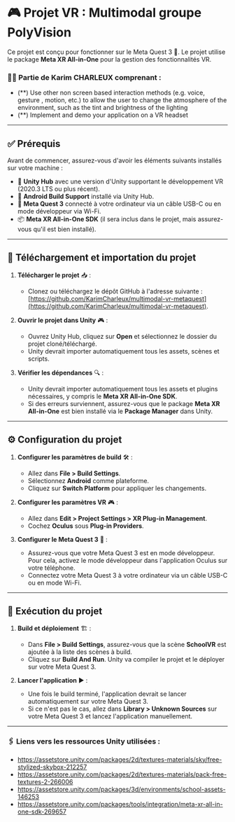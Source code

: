 # 🎮 Projet VR : Multimodal groupe PolyVision
Ce projet est conçu pour fonctionner sur le Meta Quest 3 🥽. Le projet utilise le package **Meta XR All-in-One** pour la gestion des fonctionnalités VR.

### 👨‍💻 Partie de Karim CHARLEUX comprenant :
- (**) Use other non screen based interaction methods (e.g. voice, gesture , motion, etc.) to allow the user to change the atmosphere of the environment, such as the tint and brightness of the lighting
- (**) Implement and demo your application on a VR headset

---

## ✅ Prérequis
Avant de commencer, assurez-vous d'avoir les éléments suivants installés sur votre machine :
- 🎯 **Unity Hub** avec une version d'Unity supportant le développement VR (2020.3 LTS ou plus récent).
- 📱 **Android Build Support** installé via Unity Hub.
- 🥽 **Meta Quest 3** connecté à votre ordinateur via un câble USB-C ou en mode développeur via Wi-Fi.
- 📦 **Meta XR All-in-One SDK** (il sera inclus dans le projet, mais assurez-vous qu'il est bien installé).

---

## 💾 Téléchargement et importation du projet
1. **Télécharger le projet** 📥 :
   - Clonez ou téléchargez le dépôt GitHub à l'adresse suivante : [https://github.com/KarimCharleux/multimodal-vr-metaquest](https://github.com/KarimCharleux/multimodal-vr-metaquest).

2. **Ouvrir le projet dans Unity** 🎮 :
   - Ouvrez Unity Hub, cliquez sur **Open** et sélectionnez le dossier du projet cloné/téléchargé.
   - Unity devrait importer automatiquement tous les assets, scènes et scripts.

3. **Vérifier les dépendances** 🔍 :
   - Unity devrait importer automatiquement tous les assets et plugins nécessaires, y compris le **Meta XR All-in-One SDK**.
   - Si des erreurs surviennent, assurez-vous que le package **Meta XR All-in-One** est bien installé via le **Package Manager** dans Unity.

---

## ⚙️ Configuration du projet
1. **Configurer les paramètres de build** 🛠️ :
   - Allez dans **File > Build Settings**.
   - Sélectionnez **Android** comme plateforme.
   - Cliquez sur **Switch Platform** pour appliquer les changements.

2. **Configurer les paramètres VR** 🎮 :
   - Allez dans **Edit > Project Settings > XR Plug-in Management**.
   - Cochez **Oculus** sous **Plug-in Providers**.

3. **Configurer le Meta Quest 3** 🔧 :
   - Assurez-vous que votre Meta Quest 3 est en mode développeur. Pour cela, activez le mode développeur dans l'application Oculus sur votre téléphone.
   - Connectez votre Meta Quest 3 à votre ordinateur via un câble USB-C ou en mode Wi-Fi.

---

## 🚀 Exécution du projet
1. **Build et déploiement** 🏗️ :
   - Dans **File > Build Settings**, assurez-vous que la scène **SchoolVR** est ajoutée à la liste des scènes à build.
   - Cliquez sur **Build And Run**. Unity va compiler le projet et le déployer sur votre Meta Quest 3.

2. **Lancer l'application** ▶️ :
   - Une fois le build terminé, l'application devrait se lancer automatiquement sur votre Meta Quest 3.
   - Si ce n'est pas le cas, allez dans **Library > Unknown Sources** sur votre Meta Quest 3 et lancez l'application manuellement.

---


### 🖇️ Liens vers les ressources Unity utilisées :
- https://assetstore.unity.com/packages/2d/textures-materials/sky/free-stylized-skybox-212257
- https://assetstore.unity.com/packages/2d/textures-materials/pack-free-textures-2-266006
- https://assetstore.unity.com/packages/3d/environments/school-assets-146253
- https://assetstore.unity.com/packages/tools/integration/meta-xr-all-in-one-sdk-269657
